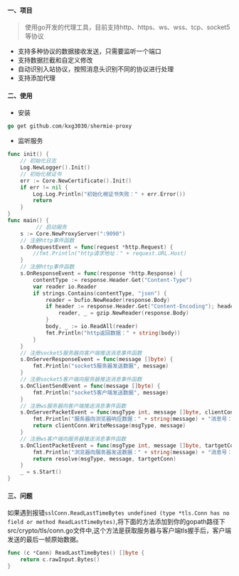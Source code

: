 #### 一、项目
> 使用go开发的代理工具，目前支持http、https、ws、wss、tcp、socket5等协议

- 支持多种协议的数据接收发送，只需要监听一个端口
- 支持数据拦截和自定义修改
- 自动识别入站协议，按照消息头识别不同的协议进行处理
- 支持添加代理

#### 二、使用

- 安装
```go
go get github.com/kxg3030/shermie-proxy
```

- 监听服务
```go
func init() {
 	// 初始化日志
 	Log.NewLogger().Init()
 	// 初始化根证书
 	err := Core.NewCertificate().Init()
 	if err != nil {
 		Log.Log.Println("初始化根证书失败：" + err.Error())
 		return
 	}
}
func main() {
         // 启动服务
   	s := Core.NewProxyServer(":9090")
   	// 注册http事件函数
   	s.OnRequestEvent = func(request *http.Request) {
   		//fmt.Println("http请求地址：" + request.URL.Host)
   	}
   	// 注册http事件函数
   	s.OnResponseEvent = func(response *http.Response) {
   		contentType := response.Header.Get("Content-Type")
   		var reader io.Reader
   		if strings.Contains(contentType, "json") {
   			reader = bufio.NewReader(response.Body)
   			if header := response.Header.Get("Content-Encoding"); header == "gzip" {
   				reader, _ = gzip.NewReader(response.Body)
   			}
   			body, _ := io.ReadAll(reader)
   			fmt.Println("http返回数据：" + string(body))
   		}
   	}
   	// 注册socket5服务器向客户端推送消息事件函数
   	s.OnServerResponseEvent = func(message []byte) {
   		fmt.Println("socket5服务器发送数据", message)
   	}
   	// 注册socket5客户端向服务器推送消息事件函数
   	s.OnClientSendEvent = func(message []byte) {
   		fmt.Println("socket5客户端发送数据", message)
   	}
   	// 注册ws服务器向客户端推送消息事件函数
   	s.OnServerPacketEvent = func(msgType int, message []byte, clientConn *Websocket.Conn, resolve Core.ResolveWs) error {
   		fmt.Println("服务器向浏览器响应数据：" + string(message) + "消息号：" + strconv.Itoa(msgType))
   		return clientConn.WriteMessage(msgType, message)
   	}
   	// 注册ws客户端向服务器推送消息事件函数
   	s.OnClientPacketEvent = func(msgType int, message []byte, tartgetConn *Websocket.Conn, resolve Core.ResolveWs) error {
   		fmt.Println("浏览器向服务器发送数据：" + string(message) + "消息号：" + strconv.Itoa(msgType))
   		return resolve(msgType, message, tartgetConn)
   	}
   	_ = s.Start()
}
```

#### 三、问题
如果遇到报错`sslConn.ReadLastTimeBytes undefined (type *tls.Conn has no field or method ReadLastTimeBytes)`,将下面的方法添加到你的gopath路径下src/crypto/tls/conn.go文件中,这个方法是获取服务器与客户端tls握手后，客户端发送的最后一帧原始数据。
```go
func (c *Conn) ReadLastTimeBytes() []byte { 
    return c.rawInput.Bytes() 
}
```

